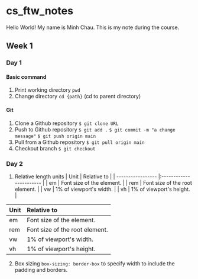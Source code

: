 # cs_ftw_notes
Hello World!
My name is Minh Chau. This is my note during the course. 
## Week 1
### Day 1
#### Basic command
1. Print working directory
`pwd`
2. Change directory
`cd {path}` (cd to parent directory)
#### Git
1. Clone a Github repository
`$ git clone URL`
2. Push to Github repository
`$ git add .`
`$ git commit -m "a change message"`
`$ git push origin main`
3. Pull from a Github repository
`$ git pull origin main`
4. Checkout branch
`$ git checkout`

### Day 2
1. Relative length units
| Unit        | Relative to               |
| ----------------- |:----------------------- |
| em        | Font size of the element.   |
| rem	 | Font size of the root element.   |
| vw         | 1% of viewport's width.      |
| vh        |  1% of viewport's height.   | 

| Unit          | Relative to             |
| ----------------- |:----------------------- |
| em     | Font size of the element.  |
| rem	 | Font size of the root element.   |
| vw       | 1% of viewport's width.   |
| vh   | 1% of viewport's height.   | 

2. Box sizing
`box-sizing: border-box` to specify width to include the padding and borders.

